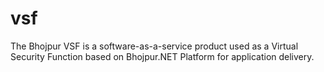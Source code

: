 # vsf
The Bhojpur VSF is a software-as-a-service product used as a Virtual Security Function based on Bhojpur.NET Platform for application delivery.
